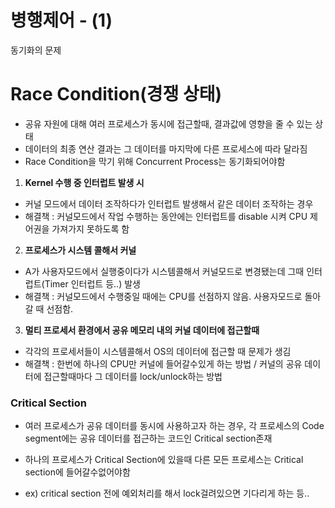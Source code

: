 # 병행제어 - (1)

동기화의 문제



# Race Condition(경쟁 상태)

- 공유 자원에 대해 여러 프로세스가 동시에 접근할때, 결과값에 영향을 줄 수 있는 상태
- 데이터의 최종 연산 결과는 그 데이터를 마지막에 다른 프로세스에 따라 달라짐
- Race Condition을 막기 위해 Concurrent Process는 동기화되어야함



1. **Kernel 수행 중 인터럽트 발생 시**

- 커널 모드에서 데이터 조작하다가 인터럽트 발생해서 같은 데이터 조작하는 경우
- 해결책 : 커널모드에서 작업 수행하는 동안에는 인터럽트를 disable 시켜 CPU 제어권을 가져가지 못하도록 함

2. **프로세스가 시스템 콜해서 커널**

- A가 사용자모드에서 실행중이다가 시스템콜해서 커널모드로 변경됐는데 그때 인터럽트(Timer 인터럽트 등..) 발생
- 해결책 : 커널모드에서 수행중일 때에는 CPU를 선점하지 않음. 사용자모드로 돌아갈 때 선점함.

3. **멀티 프로세서 환경에서 공유 메모리 내의 커널 데이터에 접근할때**

- 각각의 프로세서들이 시스템콜해서 OS의 데이터에 접근할 때 문제가 생김
- 해결책 : 한번에 하나의 CPU만 커널에 들어갈수있게 하는 방법 / 커널의 공유 데이터에 접근할때마다 그 데이터를 lock/unlock하는 방법



### Critical Section

- 여러 프로세스가 공유 데이터를 동시에 사용하고자 하는 경우, 각 프로세스의 Code segment에는 공유 데이터를 접근하는 코드인 Critical section존재

- 하나의 프로세스가 Critical Section에 있을때 다른 모든 프로세스는 Critical section에 들어갈수없어야함

- ex) critical section 전에 예외처리를 해서 lock걸려있으면 기다리게 하는 등..

  